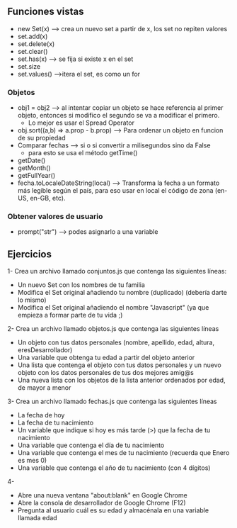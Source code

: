 ## Funciones vistas
- new Set(x) --> crea un nuevo set a partir de x, los set no repiten valores
- set.add(x)
- set.delete(x)
- set.clear()
- set.has(x) --> se fija si existe x en el set
- set.size
- set.values() -->itera el set, es como un for

### Objetos
- obj1 = obj2 --> al intentar copiar un objeto se hace referencia al primer objeto, entonces si modifico el segundo se va a modificar el primero.
  - Lo mejor es usar el Spread Operator
- obj.sort((a,b) => a.prop - b.prop) --> Para ordenar un objeto en funcion de su propiedad
- Comparar fechas --> si o si convertir a milisegundos sino da False
  - para esto se usa el método getTime()
- getDate()
- getMonth()
- getFullYear()
- fecha.toLocaleDateString(local) --> Transforma la fecha a un formato más legible según el país, para eso usar en local el código de zona (en-US, en-GB, etc).

### Obtener valores de usuario
- prompt("str") --> podes asignarlo a una variable

## Ejercicios
1- Crea un archivo llamado conjuntos.js que contenga las siguientes líneas:
- Un nuevo Set con los nombres de tu familia
- Modifica el Set original añadiendo tu nombre (duplicado) (debería darte lo mismo)
- Modifica el Set original añadiendo el nombre "Javascript" (ya que empieza a formar parte de tu vida ;)

2- Crea un archivo llamado objetos.js que contenga las siguientes líneas
- Un objeto con tus datos personales (nombre, apellido, edad, altura, eresDesarrollador)
- Una variable que obtenga tu edad a partir del objeto anterior
- Una lista que contenga el objeto con tus datos personales y un nuevo objeto con los datos personales de tus dos mejores amig@s
- Una nueva lista con los objetos de la lista anterior ordenados por edad, de mayor a menor

3- Crea un archivo llamado fechas.js que contenga las siguientes líneas

- La fecha de hoy
- La fecha de tu nacimiento
- Un variable que indique si hoy es más tarde (>) que la fecha de tu nacimiento
- Una variable que contenga el día de tu nacimiento
- Una variable que contenga el mes de tu nacimiento (recuerda que Enero es mes 0)
- Una variable que contenga el año de tu nacimiento (con 4 dígitos)

4-
- Abre una nueva ventana "about:blank" en Google Chrome
- Abre la consola de desarrollador de Google Chrome (F12)
- Pregunta al usuario cuál es su edad y almacénala en una variable llamada edad